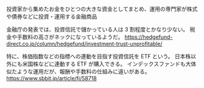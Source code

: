 投資家から集めたお金をひとつの大きな資金としてまとめ、運用の専門家が株式や債券などに投資・運用する金融商品

金融庁の発表では、投資信託で儲かっている人は 3 割程度とかなり少ない。
税金や手数料の高さがネックになっているようだ。
https://hedgefund-direct.co.jp/column/hedgefund/investment-trust-unprofitable/

特に、株価指数などの指標への連動を目指す投資信託を ETF という。
日本株以外にも米国株などに連動する ETF が購入できる。
インデックスファンドも大体似たような運用だが、報酬や手数料の仕組みに違いがある。
https://www.sbbit.jp/article/fj/58718
